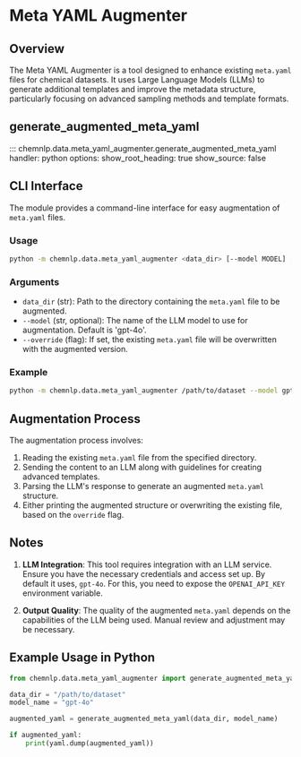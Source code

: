 # Meta YAML Augmenter

## Overview

The Meta YAML Augmenter is a tool designed to enhance existing `meta.yaml` files for chemical datasets. It uses Large Language Models (LLMs) to generate additional templates and improve the metadata structure, particularly focusing on advanced sampling methods and template formats.

## generate_augmented_meta_yaml

::: chemnlp.data.meta_yaml_augmenter.generate_augmented_meta_yaml
handler: python
options:
show_root_heading: true
show_source: false

## CLI Interface

The module provides a command-line interface for easy augmentation of `meta.yaml` files.

### Usage

```bash
python -m chemnlp.data.meta_yaml_augmenter <data_dir> [--model MODEL] [--override]
```

### Arguments

- `data_dir` (str): Path to the directory containing the `meta.yaml` file to be augmented.
- `--model` (str, optional): The name of the LLM model to use for augmentation. Default is 'gpt-4o'.
- `--override` (flag): If set, the existing `meta.yaml` file will be overwritten with the augmented version.

### Example

```bash
python -m chemnlp.data.meta_yaml_augmenter /path/to/dataset --model gpt-4o --override
```

## Augmentation Process

The augmentation process involves:

1. Reading the existing `meta.yaml` file from the specified directory.
2. Sending the content to an LLM along with guidelines for creating advanced templates.
3. Parsing the LLM's response to generate an augmented `meta.yaml` structure.
4. Either printing the augmented structure or overwriting the existing file, based on the `override` flag.

## Notes

1. **LLM Integration**: This tool requires integration with an LLM service. Ensure you have the necessary credentials and access set up. By default it uses, `gpt-4o`. For this, you need to expose the `OPENAI_API_KEY` environment variable.

2. **Output Quality**: The quality of the augmented `meta.yaml` depends on the capabilities of the LLM being used. Manual review and adjustment may be necessary.

## Example Usage in Python

```python
from chemnlp.data.meta_yaml_augmenter import generate_augmented_meta_yaml

data_dir = "/path/to/dataset"
model_name = "gpt-4o"

augmented_yaml = generate_augmented_meta_yaml(data_dir, model_name)

if augmented_yaml:
    print(yaml.dump(augmented_yaml))
```

